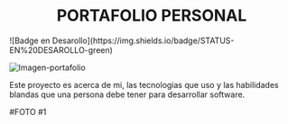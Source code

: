 <h1 align="center">PORTAFOLIO PERSONAL</h1>
![Badge en Desarollo](https://img.shields.io/badge/STATUS-EN%20DESAROLLO-green)

![Imagen-portafolio](https://github.com/user-attachments/assets/2e3008b1-cccf-49d7-9f7e-7befbd7eb4af)

<p>Este proyecto es acerca de mi, las tecnologias que uso y las habilidades blandas que una persona debe tener para desarrollar software.</p>

#FOTO #1






